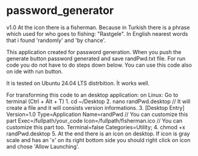 # password_generator
v1.0
At the icon there is a fisherman. Because in Turkish there is a phrase which used for who goes to fishing: "Rastgele". In English nearest words that i found 'randomly' and 'by chance'. 

This application created for password generation. When you push the generate button password generated and save randPwd.txt file. 
For run code you do not have to do steps down below. You can use this code also on ide with run button.

It is tested on Ubuntu 24.04 LTS distrbition. İt works well. 

For transforming this code to an desktop application:
  on Linux: 
      Go to terminal (Ctrl + Alt + T)
      1. cd ~/Desktop
      2. nano randPwd.desktop // It will create a file and it will consists version informations.
      3. [Desktop Entry]
          Version=1.0
          Type=Application
          Name=randPwd // You can customize this part
          Exec=/fullpath/your_code
          Icon=/fullpath/fisherman.ico  // You can customize this part too.
          Terminal=false
          Categories=Utility;
      4. chmod +x randPwd.desktop
      5. At the end there is an icon on desktop. If icon is gray scale and has an 'x' on its right bottom side you should right click on icon and chose 'Allow Launching'.
